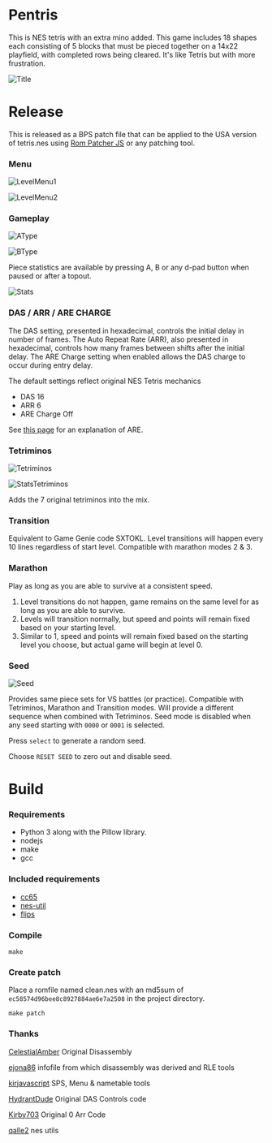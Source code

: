 # Pentris

This is NES tetris with an extra mino added.  This game includes 18 shapes each consisting of 5 blocks that must be pieced together on a 14x22 playfield, with completed rows being cleared.  It's like Tetris but with more frustration.

![Title](./assets/pentris.png)

# Release

This is released as a BPS patch file that can be applied to the USA version of tetris.nes using [Rom Patcher JS](https://www.romhacking.net/patch/) or any patching tool.

### Menu

![LevelMenu1](./assets/levelmenu1.png)

![LevelMenu2](./assets/levelmenu2.png)

### Gameplay

![AType](./assets/atype.png)

![BType](./assets/btype.png)

Piece statistics are available by pressing A, B or any d-pad button when paused or after a topout.

![Stats](./assets/stats.png)

### DAS / ARR / ARE CHARGE

The DAS setting, presented in hexadecimal, controls the initial delay in number of frames.  The Auto Repeat Rate (ARR), also presented in hexadecimal, controls how many frames between shifts after the initial delay.   The ARE Charge setting when enabled allows the DAS charge to occur during entry delay.

The default settings reflect original NES Tetris mechanics

* DAS 16
* ARR 6
* ARE Charge Off

See [this page](https://tetris.wiki/ARE) for an explanation of ARE.

### Tetriminos

![Tetriminos](./assets/tetriminos.png)

![StatsTetriminos](./assets/stats_tetriminos.png)

Adds the 7 original tetriminos into the mix.

### Transition

Equivalent to Game Genie code SXTOKL.  Level transitions will happen every 10 lines regardless of start level.   Compatible with marathon modes 2 & 3.

### Marathon

Play as long as you are able to survive at a consistent speed.

1. Level transitions do not happen, game remains on the same level for as long as you are able to survive.
2. Levels will transition normally, but speed and points will remain fixed based on your starting level.
3. Similar to 1, speed and points will remain fixed based on the starting level you choose, but actual game will begin at level 0.

### Seed

![Seed](./assets/seed.png)

Provides same piece sets for VS battles (or practice).  Compatible with Tetriminos, Marathon and Transition modes.  Will provide a different sequence when combined with Tetriminos.   Seed mode is disabled when any seed starting with `0000` or `0001` is selected.

Press `select` to generate a random seed.

Choose `RESET SEED` to zero out and disable seed.

# Build

### Requirements

* Python 3 along with the Pillow library.
* nodejs
* make
* gcc

### Included requirements

* [cc65](https://github.com/cc65/cc65)
* [nes-util](https://github.com/qalle2/nes-util)
* [flips](https://github.com/Alcaro/Flips)

### Compile

```
make
```

### Create patch

Place a romfile named clean.nes with an md5sum of `ec58574d96bee8c8927884ae6e7a2508` in the project directory.

```
make patch
```

### Thanks

[CelestialAmber](https://github.com/CelestialAmber/TetrisNESDisasm) Original Disassembly

[ejona86](https://github.com/ejona86) infofile from which disassembly was derived and RLE tools

[kirjavascript](https://github.com/kirjavascript/TetrisGYM) SPS, Menu & nametable tools

[HydrantDude](https://github.com/hydrantdude) Original DAS Controls code

[Kirby703](https://github.com/Kirby703) Original 0 Arr Code

[qalle2](https://github.com/qalle2) nes utils
